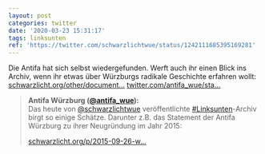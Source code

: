 ```yaml
---
layout: post
categories: twitter
date: '2020-03-23 15:31:17'
tags: linksunten
ref: 'https://twitter.com/schwarzlichtwue/status/1242111685395169281'
---
```

Die Antifa hat sich selbst wiedergefunden. Werft auch ihr einen Blick ins Archiv, wenn ihr etwas über Würzburgs radikale Geschichte erfahren wollt: [schwarzlicht.org/other/document…](https://schwarzlicht.org/other/documents/linksunten/) [twitter.com/antifa_wue/sta…](https://twitter.com/antifa_wue/status/1242111121181589504)
> <b>Antifa Würzburg ([@antifa_wue](https://twitter.com/antifa_wue)):</b>  
>Das heute von [@schwarzlichtwue](https://twitter.com/schwarzlichtwue) veröffentlichte [#Linksunten](/t/linksunten)-Archiv birgt so einige Schätze. Darunter z.B. das Statement der Antifa Würzburg zu ihrer Neugründung im Jahr 2015:  
>  
>[schwarzlicht.org/p/2015-09-26-w…](https://schwarzlicht.org/p/2015-09-26-wu-neugrundung-der-antifa-wurzburg.html)  

